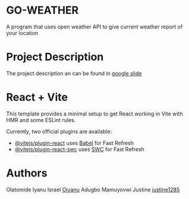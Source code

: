 # GO-WEATHER
A program that uses open weather API to give current weather report of your location

# Project Description
The project description an can be found in [google slide](https://docs.google.com/presentation/d/1rzplQuB8S1cOj9kWidR21FKmA9mXy0gAJTs8rGYf88o/edit?usp=sharing)

# React + Vite

This template provides a minimal setup to get React working in Vite with HMR and some ESLint rules.

Currently, two official plugins are available:

- [@vitejs/plugin-react](https://github.com/vitejs/vite-plugin-react/blob/main/packages/plugin-react/README.md) uses [Babel](https://babeljs.io/) for Fast Refresh
- [@vitejs/plugin-react-swc](https://github.com/vitejs/vite-plugin-react-swc) uses [SWC](https://swc.rs/) for Fast Refresh

# Authors
Olatomide Iyanu Israel [Oiyanu](https://github.com/Oiyanu)
Adugbo Mamuyovwi Justine [justine1285](https://github.com/justine1285)

